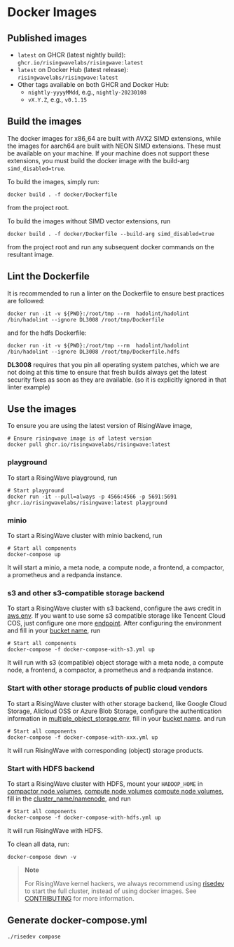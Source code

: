 # Docker Images

## Published images

- `latest` on GHCR (latest nightly build): `ghcr.io/risingwavelabs/risingwave:latest`
- `latest` on Docker Hub (latest release): `risingwavelabs/risingwave:latest`
- Other tags available on both GHCR and Docker Hub:
  - `nightly-yyyyMMdd`, e.g., `nightly-20230108`
  - `vX.Y.Z`, e.g., `v0.1.15`

## Build the images

The docker images for x86_64 are built with AVX2 SIMD extensions, while the images for aarch64 are built with NEON SIMD extensions. These must be available on your machine. If your machine does not support these extensions, you must build the docker image with the build-arg `simd_disabled=true`.

To build the images, simply run:

```
docker build . -f docker/Dockerfile
```

from the project root.

To build the images without SIMD vector extensions, run

```
docker build . -f docker/Dockerfile --build-arg simd_disabled=true
```

from the project root and run any subsequent docker commands on the resultant image.


## Lint the Dockerfile

It is recommended to run a linter on the Dockerfile to ensure best practices are followed:

```
docker run -it -v ${PWD}:/root/tmp --rm  hadolint/hadolint /bin/hadolint --ignore DL3008 /root/tmp/Dockerfile
```
and for the hdfs Dockerfile:
```
docker run -it -v ${PWD}:/root/tmp --rm  hadolint/hadolint /bin/hadolint --ignore DL3008 /root/tmp/Dockerfile.hdfs
```


**DL3008** requires that you pin all operating system patches, which we are not doing at this time to ensure that fresh builds always get the latest security fixes as soon as they are available.  (so it is explicitly ignored in that linter example)


## Use the images

To ensure you are using the latest version of RisingWave image,

```
# Ensure risingwave image is of latest version
docker pull ghcr.io/risingwavelabs/risingwave:latest
```

### playground
To start a RisingWave playground, run

```
# Start playground
docker run -it --pull=always -p 4566:4566 -p 5691:5691 ghcr.io/risingwavelabs/risingwave:latest playground
```

### minio
To start a RisingWave cluster with minio backend, run

```
# Start all components
docker-compose up
```

It will start a minio, a meta node, a compute node, a frontend, a compactor, a prometheus and a redpanda instance.

### s3 and other s3-compatible storage backend
To start a RisingWave cluster with s3 backend, configure the aws credit in [aws.env](https://github.com/risingwavelabs/risingwave/blob/main/docker/aws.env).
If you want to use some s3 compatible storage like Tencent Cloud COS, just configure one more [endpoint](https://github.com/risingwavelabs/risingwave/blob/a2684461e379ce73f8d730982147439e2379de16/docker/aws.env#L7).
After configuring the environment and fill in your [bucket name](https://github.com/risingwavelabs/risingwave/blob/a2684461e379ce73f8d730982147439e2379de16/docker/docker-compose-with-s3.yml#L196), run

```
# Start all components
docker-compose -f docker-compose-with-s3.yml up
```

It will run with s3 (compatible) object storage with a meta node, a compute node, a frontend, a compactor, a prometheus and a redpanda instance.

### Start with other storage products of  public cloud vendors
To start a RisingWave cluster with other storage backend, like Google Cloud Storage, Alicloud OSS or Azure Blob Storage, configure the authentication information in [multiple_object_storage.env](https://github.com/risingwavelabs/risingwave/blob/main/docker/multiple_object_storage.env), fill in your [bucket name](https://github.com/risingwavelabs/risingwave/blob/a2684461e379ce73f8d730982147439e2379de16/docker/docker-compose-with-gcs.yml#L196).
and run

```
# Start all components
docker-compose -f docker-compose-with-xxx.yml up
```

It will run RisingWave with corresponding (object) storage products.

### Start with HDFS backend
To start a RisingWave cluster with HDFS, mount your `HADDOP_HOME` in [compactor node volumes](https://github.com/risingwavelabs/risingwave/blob/a2684461e379ce73f8d730982147439e2379de16/docker/docker-compose-with-hdfs.yml#L28), [compute node volumes](https://github.com/risingwavelabs/risingwave/blob/a2684461e379ce73f8d730982147439e2379de16/docker/docker-compose-with-hdfs.yml#L112) [compute node volumes](https://github.com/risingwavelabs/risingwave/blob/a2684461e379ce73f8d730982147439e2379de16/docker/docker-compose-with-hdfs.yml#L218), fill in the [cluster_name/namenode](https://github.com/risingwavelabs/risingwave/blob/a2684461e379ce73f8d730982147439e2379de16/docker/docker-compose-with-hdfs.yml#L202),
and run

```
# Start all components
docker-compose -f docker-compose-with-hdfs.yml up
```

It will run RisingWave with HDFS.

To clean all data, run:

```
docker-compose down -v
```

> **Note**
>
> For RisingWave kernel hackers, we always recommend using [risedev](../src/risedevtool/README.md) to start the full cluster, instead of using docker images.
> See [CONTRIBUTING](../CONTRIBUTING.md) for more information.

## Generate docker-compose.yml

```bash
./risedev compose
```
